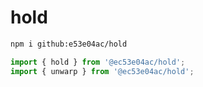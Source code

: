 # hold

~~~~~ sh
npm i github:e53e04ac/hold
~~~~~

~~~~~ mjs
import { hold } from '@ec53e04ac/hold';
import { unwarp } from '@ec53e04ac/hold';
~~~~~
